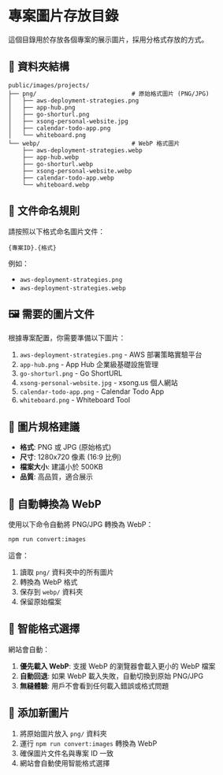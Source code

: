 # 專案圖片存放目錄

這個目錄用於存放各個專案的展示圖片，採用分格式存放的方式。

## 📁 資料夾結構

```
public/images/projects/
├── png/                           # 原始格式圖片 (PNG/JPG)
│   ├── aws-deployment-strategies.png
│   ├── app-hub.png
│   ├── go-shorturl.png
│   ├── xsong-personal-website.jpg
│   ├── calendar-todo-app.png
│   └── whiteboard.png
└── webp/                          # WebP 格式圖片
    ├── aws-deployment-strategies.webp
    ├── app-hub.webp
    ├── go-shorturl.webp
    ├── xsong-personal-website.webp
    ├── calendar-todo-app.webp
    └── whiteboard.webp
```

## 📁 文件命名規則

請按照以下格式命名圖片文件：

```
{專案ID}.{格式}
```

例如：
- `aws-deployment-strategies.png`
- `aws-deployment-strategies.webp`

## 🖼️ 需要的圖片文件

根據專案配置，你需要準備以下圖片：

1. `aws-deployment-strategies.png` - AWS 部署策略實驗平台
2. `app-hub.png` - App Hub 企業級基礎設施管理
3. `go-shorturl.png` - Go ShortURL
4. `xsong-personal-website.jpg` - xsong.us 個人網站
5. `calendar-todo-app.png` - Calendar Todo App
6. `whiteboard.png` - Whiteboard Tool

## 📐 圖片規格建議

- **格式**: PNG 或 JPG (原始格式)
- **尺寸**: 1280x720 像素 (16:9 比例)
- **檔案大小**: 建議小於 500KB
- **品質**: 高品質，適合展示

## 🔄 自動轉換為 WebP

使用以下命令自動將 PNG/JPG 轉換為 WebP：

```bash
npm run convert:images
```

這會：
1. 讀取 `png/` 資料夾中的所有圖片
2. 轉換為 WebP 格式
3. 保存到 `webp/` 資料夾
4. 保留原始檔案

## 🧠 智能格式選擇

網站會自動：
1. **優先載入 WebP**: 支援 WebP 的瀏覽器會載入更小的 WebP 檔案
2. **自動回退**: 如果 WebP 載入失敗，自動切換到原始 PNG/JPG
3. **無縫體驗**: 用戶不會看到任何載入錯誤或格式問題

## 📝 添加新圖片

1. 將原始圖片放入 `png/` 資料夾
2. 運行 `npm run convert:images` 轉換為 WebP
3. 確保圖片文件名與專案 ID 一致
4. 網站會自動使用智能格式選擇
